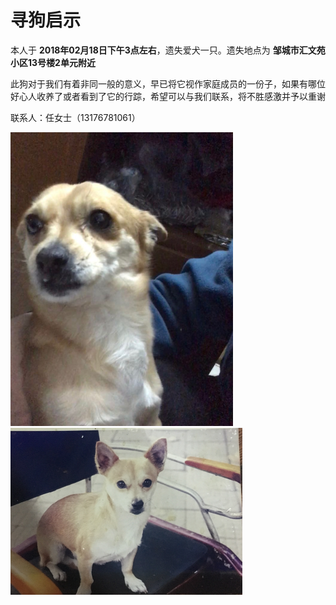 # 寻狗启示

本人于 **2018年02月18日下午3点左右**，遗失爱犬一只。遗失地点为 **邹城市汇文苑小区13号楼2单元附近**

此狗对于我们有着非同一般的意义，早已将它视作家庭成员的一份子，如果有哪位好心人收养了或者看到了它的行踪，希望可以与我们联系，将不胜感激并予以重谢

联系人：任女士（13176781061）

![images](/dog7.png "照片")
![images](/dog9.png "照片")
